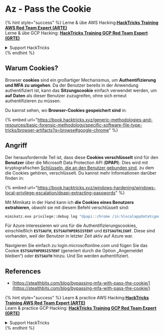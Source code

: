 # Az - Pass the Cookie

{% hint style="success" %}
Lerne & übe AWS Hacking:<img src="../../../.gitbook/assets/image (1) (1) (1) (1).png" alt="" data-size="line">[**HackTricks Training AWS Red Team Expert (ARTE)**](https://training.hacktricks.xyz/courses/arte)<img src="../../../.gitbook/assets/image (1) (1) (1) (1).png" alt="" data-size="line">\
Lerne & übe GCP Hacking: <img src="../../../.gitbook/assets/image (2) (1).png" alt="" data-size="line">[**HackTricks Training GCP Red Team Expert (GRTE)**<img src="../../../.gitbook/assets/image (2) (1).png" alt="" data-size="line">](https://training.hacktricks.xyz/courses/grte)

<details>

<summary>Support HackTricks</summary>

* Überprüfe die [**Abonnementpläne**](https://github.com/sponsors/carlospolop)!
* **Tritt der** 💬 [**Discord-Gruppe**](https://discord.gg/hRep4RUj7f) oder der [**Telegram-Gruppe**](https://t.me/peass) bei oder **folge** uns auf **Twitter** 🐦 [**@hacktricks\_live**](https://twitter.com/hacktricks_live)**.**
* **Teile Hacking-Tricks, indem du PRs zu den** [**HackTricks**](https://github.com/carlospolop/hacktricks) und [**HackTricks Cloud**](https://github.com/carlospolop/hacktricks-cloud) GitHub-Repos einreichst.

</details>
{% endhint %}

## Warum Cookies?

Browser **cookies** sind ein großartiger Mechanismus, um **Authentifizierung und MFA zu umgehen**. Da der Benutzer bereits in der Anwendung authentifiziert ist, kann das **Sitzungscookie** einfach verwendet werden, um **auf Daten** als dieser Benutzer zuzugreifen, ohne sich erneut authentifizieren zu müssen.

Du kannst sehen, wo **Browser-Cookies gespeichert sind** in:

{% embed url="https://book.hacktricks.xyz/generic-methodologies-and-resources/basic-forensic-methodology/specific-software-file-type-tricks/browser-artifacts?q=browse#google-chrome" %}

## Angriff

Der herausfordernde Teil ist, dass diese **Cookies verschlüsselt** sind für den **Benutzer** über die Microsoft Data Protection API (**DPAPI**). Dies wird mit kryptografischen [Schlüsseln, die an den Benutzer gebunden sind](https://book.hacktricks.xyz/windows-hardening/windows-local-privilege-escalation/dpapi-extracting-passwords), zu dem die Cookies gehören, verschlüsselt. Du kannst mehr Informationen darüber finden in:

{% embed url="https://book.hacktricks.xyz/windows-hardening/windows-local-privilege-escalation/dpapi-extracting-passwords" %}

Mit Mimikatz in der Hand kann ich **die Cookies eines Benutzers extrahieren**, obwohl sie mit diesem Befehl verschlüsselt sind:
```bash
mimikatz.exe privilege::debug log "dpapi::chrome /in:%localappdata%\google\chrome\USERDA~1\default\cookies /unprotect" exit
```
Für Azure interessieren wir uns für die Authentifizierungscookies, einschließlich **`ESTSAUTH`**, **`ESTSAUTHPERSISTENT`** und **`ESTSAUTHLIGHT`**. Diese sind vorhanden, weil der Benutzer in letzter Zeit aktiv auf Azure war.

Navigieren Sie einfach zu login.microsoftonline.com und fügen Sie das Cookie **`ESTSAUTHPERSISTENT`** (generiert durch die Option „Angemeldet bleiben“) oder **`ESTSAUTH`** hinzu. Und Sie werden authentifiziert.

## References

* [https://stealthbits.com/blog/bypassing-mfa-with-pass-the-cookie/](https://stealthbits.com/blog/bypassing-mfa-with-pass-the-cookie/)

{% hint style="success" %}
Learn & practice AWS Hacking:<img src="../../../.gitbook/assets/image (1) (1) (1) (1).png" alt="" data-size="line">[**HackTricks Training AWS Red Team Expert (ARTE)**](https://training.hacktricks.xyz/courses/arte)<img src="../../../.gitbook/assets/image (1) (1) (1) (1).png" alt="" data-size="line">\
Learn & practice GCP Hacking: <img src="../../../.gitbook/assets/image (2) (1).png" alt="" data-size="line">[**HackTricks Training GCP Red Team Expert (GRTE)**<img src="../../../.gitbook/assets/image (2) (1).png" alt="" data-size="line">](https://training.hacktricks.xyz/courses/grte)

<details>

<summary>Support HackTricks</summary>

* Check the [**subscription plans**](https://github.com/sponsors/carlospolop)!
* **Join the** 💬 [**Discord group**](https://discord.gg/hRep4RUj7f) or the [**telegram group**](https://t.me/peass) or **follow** us on **Twitter** 🐦 [**@hacktricks\_live**](https://twitter.com/hacktricks_live)**.**
* **Share hacking tricks by submitting PRs to the** [**HackTricks**](https://github.com/carlospolop/hacktricks) and [**HackTricks Cloud**](https://github.com/carlospolop/hacktricks-cloud) github repos.

</details>
{% endhint %}

